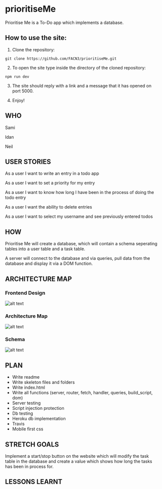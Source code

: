# prioritiseMe
Prioritise Me is a To-Do app which implements a database.

## How to use the site:

1) Clone the repository:

```git clone https://github.com/FACN3/prioritiseMe.git```

2) To open the site type inside the directory of the cloned repository:

```npm run dev```

3) The site should reply with a link and a message that it has opened on port 5000.

4) Enjoy!

## WHO
Sami

Idan

Neil

## USER STORIES
As a user I want to write an entry in a todo app

As a user I want to set a priority for my entry

As a user I want to know how long I have been in the process of doing the todo entry

As a user I want the ability to delete entries

As a user I want to select my username and see previously entered todos

## HOW
Prioritise Me will create a database, which will contain a schema seperating tables into a user table and a task table.

A server will connect to the database and via queries, pull data from the database and display it via a DOM function.



## ARCHITECTURE MAP
### Frontend Design
![alt text](https://user-images.githubusercontent.com/26359601/33603904-d4d5f418-d9bc-11e7-8560-059b2a9648a2.jpeg)
### Architecture Map
![alt text](https://user-images.githubusercontent.com/26359601/33603911-da18bc08-d9bc-11e7-9f5d-766948c8580f.jpeg)
### Schema
![alt text](https://user-images.githubusercontent.com/26359601/33603919-e223dae0-d9bc-11e7-8be4-c4c6fc49d2eb.png)

## PLAN
* Write readme
* Write skeleton files and folders
* Write index.html
* Write all functions (server, router, fetch, handler, queries, build_script, dom)
* Server testing
* Script injection protection
* Db testing
* Heroku db implementation
* Travis
* Mobile first css



## STRETCH GOALS

Implement a start/stop button on the website which will modify the task table in the database and create a value which shows how long the tasks has been in process for. 

## LESSONS LEARNT
